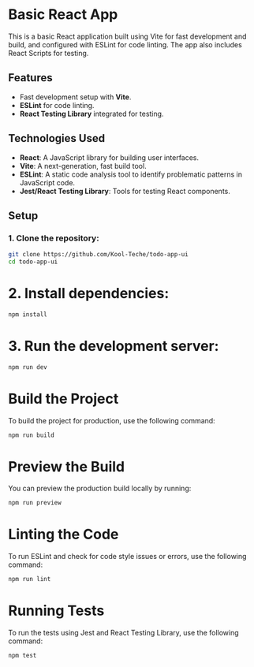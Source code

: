 # Basic React App

This is a basic React application built using Vite for fast development and build, and configured with ESLint for code linting. The app also includes React Scripts for testing.

## Features

- Fast development setup with **Vite**.
- **ESLint** for code linting.
- **React Testing Library** integrated for testing.

## Technologies Used

- **React**: A JavaScript library for building user interfaces.
- **Vite**: A next-generation, fast build tool.
- **ESLint**: A static code analysis tool to identify problematic patterns in JavaScript code.
- **Jest/React Testing Library**: Tools for testing React components.

## Setup

### 1. Clone the repository:

```bash
git clone https://github.com/Kool-Teche/todo-app-ui
cd todo-app-ui
```

# 2. Install dependencies:

```bash
npm install
```

# 3. Run the development server:

```bash
npm run dev
```

# Build the Project

To build the project for production, use the following command:

```bash
npm run build
```

# Preview the Build

You can preview the production build locally by running:

```bash
npm run preview
```

# Linting the Code

To run ESLint and check for code style issues or errors, use the following command:

```bash
npm run lint
```

# Running Tests

To run the tests using Jest and React Testing Library, use the following command:

```bash
npm test
```
